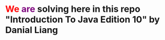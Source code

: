 <html>
  <head>
    
  </head>
  <body>
  <h1><span style = "color : red;">We</span> <span style = "color : purple;">are</span> solving here in this repo "Introduction To Java Edition 10" by Danial Liang</h1>
  </body>
</html>
